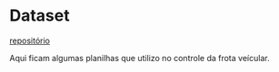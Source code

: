 # Dataset 

[repositório](https://ifsergipe.sharepoint.com/sites/sofaltouacereja/Shared%20Documents/Forms/AllItems.aspx?id=%2Fsites%2Fsofaltouacereja%2FShared%20Documents%2FCMT&p=true&ga=1)

Aqui ficam algumas planilhas que utilizo no controle da frota veícular.

